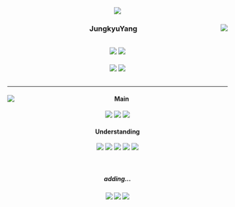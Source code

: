 <!-- Header -->
<div align="center">
  <a href="https://git.io/typing-svg"><img src="https://readme-typing-svg.herokuapp.com?font=Oleo+Script&color=000000&size=35&center=true&vCenter=true&width=404&height=53&lines=%E3%80%80%E3%80%80Thanks+for+comming+:D+%E3%80%80%E3%80%80" />
</div>
  
<div align="center">
  
  <!-- github state -->
  <a href="https://github.com/jungkyuYang/"><img align="right" src="https://github-readme-stats.vercel.app/api?username=jungkyuYang&hide=stars,issues,contribs&count_private=true&show_icons=true&theme=default"/></a>
   
  <!-- profile -->
  <h3>JungkyuYang</h3>
  <h2><a href="https://hits.seeyoufarm.com"><img src="https://hits.seeyoufarm.com/api/count/incr/badge.svg?url=https%3A%2F%2Fgithub.com%2FjungkyuYang%2F&count_bg=%23000000&title_bg=%23000000&icon=github.svg&icon_color=%23FFFFFF&title=hits&edge_flat=false"/></a>
  <a href="https://solved.ac/yangjung8590"><img src="http://mazassumnida.wtf/api/mini/generate_badge?boj=yangjung8590"/></a></h2>
  <a href="https://velog.io/@jungkyu_lol"><img src="https://img.shields.io/badge/jungkyu__lol.log-3DDC84?style=flat-square&logo=Velog&logoColor=white"/></a>
  <a href="https://cheerful-ruby-3bb.notion.site/12153f97a80649caa100debe385e59d5"><img src="https://img.shields.io/badge/jungkyu__lol-ffffff?style=flat-square&logo=notion&logoColor=black"/></a>
</div>

<br>

<hr>
  <!-- github rate -->
<div align="center">
    <a href="https://github.com/anuraghazra/github-readme-stats"><img align="left" src="https://github-readme-stats.vercel.app/api?username=jungkyuYang&layout=compact&theme=default"/></a>
  
  <!-- skill -->
  <h4>Main</h4>
    <img src="https://img.shields.io/badge/JavaScript(ES6+)-F7DF1E?style=flat-square&logo=JavaScript&logoColor=FFFFFF"/>
    <img src="https://img.shields.io/badge/Typescript-3178C6?style=flat-square&logo=Typescript&logoColor=FFFFFF"/>
    <img src="https://img.shields.io/badge/React-61DAFB?style=flat-square&logo=React&logoColor=FFFFFF"/>
  
  <h4>Understanding</h4>
    <img src="https://img.shields.io/badge/Jira-0052CC?style=flat-square&logo=Jira&logoColor=FFFFFF"/>
    <img src="https://img.shields.io/badge/Conventionalcommits-FE5196?style=flat-square&logo=conventionalcommits&logoColor=FFFFFF"/>
    <img src="https://img.shields.io/badge/Illustrator-FF9A00?style=flat-square&logo=adobeillustrator&logoColor=FFFFFF"/>
    <img src="https://img.shields.io/badge/styled_components-DB7093?style=flat-square&logo=styled-components&logoColor=FFFFFF"/>
    <img src="https://img.shields.io/badge/Sass-DB7093?style=flat-square&logo=Sass&logoColor=FFFFFF"/>
 
  <br>
  <br>
  <br>
  
  <h5>adding...<h5>
    <img src="https://img.shields.io/badge/Next.js-000000?style=flat-square&logo=Next.js&logoColor=FFFFFF"/>
    <img src="https://img.shields.io/badge/Redux-764ABC?style=flat-square&logo=Redux&logoColor=FFFFFF"/>
    <img src="https://img.shields.io/badge/Figma-F24E1E?style=flat-square&logo=Figma&logoColor=white"/>
</div>
  


